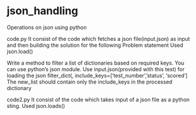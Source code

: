 # json_handling
Operations on json using python


code.py
It consist of the code which fetches a json file(input.json) as input and then building the solution for the following Problem statement 
Used json.load()

Write a method to filter a list of dictionaries based on required keys.
You can use python’s json module.
Use input.json(provided with this test) for loading the json
filter_dict(<data loaded from input.json>, include_keys=[‘test_number’,’status’, ‘scored’]
The new_list should contain only the include_keys in the processed dictionary

code2.py
It consist of the code which takes input of a json file as a python sting.
Used json.loads()

